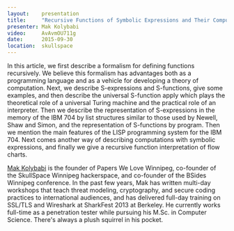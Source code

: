```yaml
---
layout:    presentation
title:     "Recursive Functions of Symbolic Expressions and Their Computation by Machine"
presenter: Mak Kolybabi
video:     AvAvmOU711g
date:      2015-09-30
location:  skullspace
---
```


In this article, we first describe a formalism for defining functions recursively. We believe this formalism has advantages both as a programming language and as a vehicle for developing a theory of computation. Next, we describe S-expressions and S-functions, give some examples, and then describe the universal S-function apply which plays the theoretical role of a universal Turing machine and the practical role of an interpreter. Then we describe the representation of S-expressions in the memory of the IBM 704 by list structures similar to those used by Newell, Shaw and Simon, and the representation of S-functions by program. Then we mention the main features of the LISP programming system for the IBM 704. Next comes another way of describing computations with symbolic expressions, and finally we give a recursive function interpretation of flow charts.

[Mak Kolybabi](https://twitter.com/mak_kolybabi) is the founder of Papers We Love Winnipeg, co-founder of the SkullSpace Winnipeg hackerspace, and co-founder of the BSides Winnipeg conference. In the past few years, Mak has written multi-day workshops that teach threat modeling, cryptography, and secure coding practices to international audiences, and has delivered full-day training on SSL/TLS and Wireshark at SharkFest 2013 at Berkeley. He currently works full-time as a penetration tester while pursuing his M.Sc. in Computer Science. There's always a plush squirrel in his pocket.
